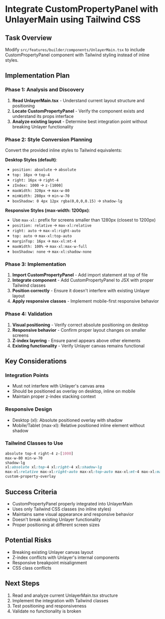 # Integrate CustomPropertyPanel with UnlayerMain using Tailwind CSS

## Task Overview
Modify `src/features/builder/components/UnlayerMain.tsx` to include CustomPropertyPanel component with Tailwind styling instead of inline styles.

## Implementation Plan

### Phase 1: Analysis and Discovery
1. **Read UnlayerMain.tsx** - Understand current layout structure and positioning
2. **Locate CustomPropertyPanel** - Verify the component exists and understand its props interface
3. **Analyze existing layout** - Determine best integration point without breaking Unlayer functionality

### Phase 2: Style Conversion Planning
Convert the provided inline styles to Tailwind equivalents:

**Desktop Styles (default)**:
- `position: absolute` → `absolute`
- `top: 16px` → `top-4`
- `right: 16px` → `right-4`
- `zIndex: 1000` → `z-[1000]`
- `maxWidth: 320px` → `max-w-80`
- `minWidth: 280px` → `min-w-70`
- `boxShadow: 0 4px 12px rgba(0,0,0,0.15)` → `shadow-lg`

**Responsive Styles (max-width: 1200px)**:
- Use `max-xl:` prefix for screens smaller than 1280px (closest to 1200px)
- `position: relative` → `max-xl:relative`
- `right: auto` → `max-xl:right-auto`
- `top: auto` → `max-xl:top-auto`
- `marginTop: 16px` → `max-xl:mt-4`
- `maxWidth: 100%` → `max-xl:max-w-full`
- `boxShadow: none` → `max-xl:shadow-none`

### Phase 3: Implementation
1. **Import CustomPropertyPanel** - Add import statement at top of file
2. **Integrate component** - Add CustomPropertyPanel to JSX with proper Tailwind classes
3. **Position correctly** - Ensure it doesn't interfere with existing Unlayer layout
4. **Apply responsive classes** - Implement mobile-first responsive behavior

### Phase 4: Validation
1. **Visual positioning** - Verify correct absolute positioning on desktop
2. **Responsive behavior** - Confirm proper layout changes on smaller screens
3. **Z-index layering** - Ensure panel appears above other elements
4. **Existing functionality** - Verify Unlayer canvas remains functional

## Key Considerations

### Integration Points
- Must not interfere with Unlayer's canvas area
- Should be positioned as overlay on desktop, inline on mobile
- Maintain proper z-index stacking context

### Responsive Design
- Desktop (xl): Absolute positioned overlay with shadow
- Mobile/Tablet (max-xl): Relative positioned inline element without shadow

### Tailwind Classes to Use
```css
absolute top-4 right-4 z-[1000] 
max-w-80 min-w-70 
shadow-lg
xl:absolute xl:top-4 xl:right-4 xl:shadow-lg
max-xl:relative max-xl:right-auto max-xl:top-auto max-xl:mt-4 max-xl:max-w-full max-xl:shadow-none
custom-property-overlay
```

## Success Criteria
- CustomPropertyPanel properly integrated into UnlayerMain
- Uses only Tailwind CSS classes (no inline styles)
- Maintains same visual appearance and responsive behavior
- Doesn't break existing Unlayer functionality
- Proper positioning at different screen sizes

## Potential Risks
- Breaking existing Unlayer canvas layout
- Z-index conflicts with Unlayer's internal components
- Responsive breakpoint misalignment
- CSS class conflicts

## Next Steps
1. Read and analyze current UnlayerMain.tsx structure
2. Implement the integration with Tailwind classes
3. Test positioning and responsiveness
4. Validate no functionality is broken